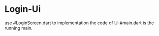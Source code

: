 # Login-Ui

use #LoginScreen.dart to implementation the code of Ui 
#main.dart is the running main.
